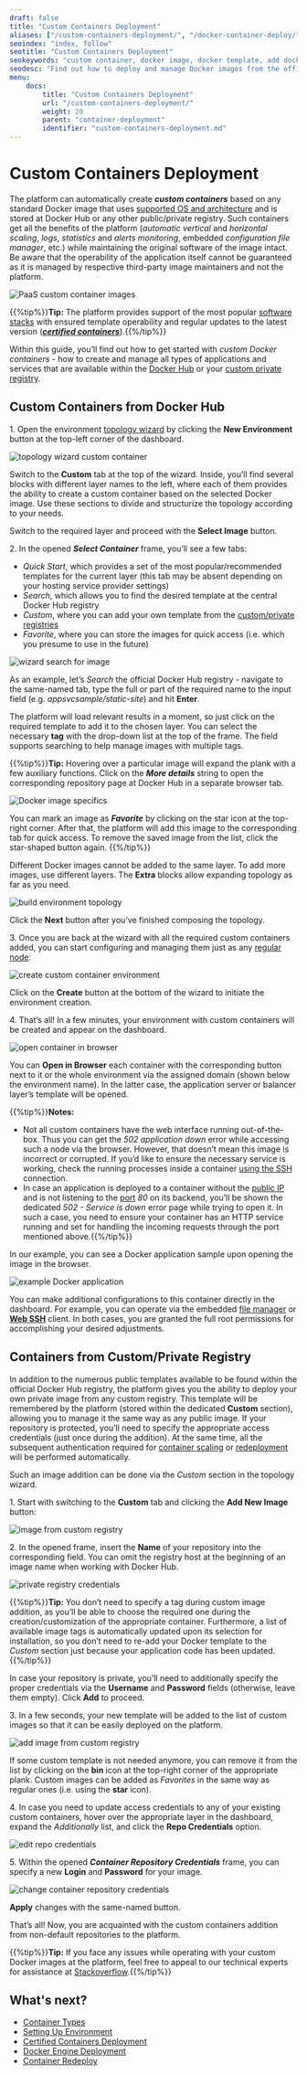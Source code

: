 ```yaml
---
draft: false
title: "Custom Containers Deployment"
aliases: ["/custom-containers-deployment/", "/docker-container-deploy/", "/dockers-management/", "/docker-custom-registry/"]
seoindex: "index, follow"
seotitle: "Custom Containers Deployment"
seokeywords: "custom container, docker image, docker template, add docker, docker container, docker hub, docker environment, deploy docker, docker hosting, custom container management, custom container deployment"
seodesc: "Find out how to deploy and manage Docker images from the official Docker Hub or any other public/private registry to the platform as custom containers."
menu:
    docs:
        title: "Custom Containers Deployment"
        url: "/custom-containers-deployment/"
        weight: 20
        parent: "container-deployment"
        identifier: "custom-containers-deployment.md"
---
```


# Custom Containers Deployment

The platform can automatically create ***custom containers*** based on any standard Docker image that uses [supported OS and architecture](/container-image-requirements/) and is stored at Docker Hub or any other public/private registry. Such containers get all the benefits of the platform (*automatic vertical* and *horizontal scaling*, *logs*, *statistics* and *alerts monitoring*, embedded *configuration file manager*, etc.) while maintaining the original software of the image intact. Be aware that the operability of the application itself cannot be guaranteed as it is managed by respective third-party image maintainers and not the platform.

![PaaS custom container images](01-paas-custom-container-images.png)

{{%tip%}}**Tip:** The platform provides support of the most popular [software stacks](/software-stacks-versions/) with ensured template operability and regular updates to the latest version (***[certified containers](/certified-containers-deployment/)***).{{%/tip%}}

Within this guide, you’ll find out how to get started with *custom Docker containers* - how to create and manage all types of applications and services that are available within the [Docker Hub](#custom-containers-from-docker-hub) or your [custom private registry](#containers-from-customprivate-registry).


## Custom Containers from Docker Hub

1\. Open the environment [topology wizard](/setting-up-environment/) by clicking the **New Environment** button at the top-left corner of the dashboard.

![topology wizard custom container](02-topology-wizard-custom-container.png)

Switch to the **Custom** tab at the top of the wizard. Inside, you’ll find several blocks with different layer names to the left, where each of them provides the ability to create a custom container based on the selected Docker image. Use these sections to divide and structurize the topology according to your needs.

Switch to the required layer and proceed with the **Select Image** button.

2\. In the opened ***Select Container*** frame, you’ll see a few tabs:

* *Quick Start*, which provides a set of the most popular/recommended templates for the current layer (this tab may be absent depending on your hosting service provider settings)
* *Search*, which allows you to find the desired template at the central Docker Hub registry
* *Custom*, where you can add your own template from the [custom/private registries](#containers-from-customprivate-registry)
* *Favorite*, where you can store the images for quick access (i.e. which you presume to use in the future)

![wizard search for image](03-wizard-search-for-image.png)

As an example, let’s *Search* the official Docker Hub registry - navigate to the same-named tab, type the full or part of the required name to the input field (e.g. *appsvcsample/static-site*) and hit **Enter**.

The platform will load relevant results in a moment, so just click on the required template to add it to the chosen layer. You can select the necessary **tag** with the drop-down list at the top of the frame. The field supports searching to help manage images with multiple tags.

{{%tip%}}**Tip:** Hovering over a particular image will expand the plank with a few auxiliary functions. Click on the ***More details*** string to open the corresponding repository page at Docker Hub in a separate browser tab.

![Docker image specifics](04-docker-image-specifics.png)

You can mark an image as ***Favorite*** by clicking on the star icon at the top-right corner. After that, the platform will add this image to the corresponding tab for quick access. To remove the saved image from the list, click the star-shaped button again.
{{%/tip%}}

Different Docker images cannot be added to the same layer. To add more images, use different layers. The **Extra** blocks allow expanding topology as far as you need.

![build environment topology](05-build-environment-topology.png)

Click the **Next** button after you’ve finished composing the topology.

3\. Once you are back at the wizard with all the required custom containers added, you can start configuring and managing them just as any [regular node](/setting-up-environment/#configuring-nodes-resources-and-specifics):

![create custom container environment](06-create-custom-container-environment.png)

Сlick on the **Create** button at the bottom of the wizard to initiate the environment creation.

4\. That’s all! In a few minutes, your environment with custom containers will be created and appear on the dashboard.

![open container in browser](07-open-container-in-browser.png)

You can **Open in Browser** each container with the corresponding button next to it or the whole environment via the assigned domain (shown below the environment name). In the latter case, the application server or balancer layer’s template will be opened.

{{%tip%}}**Notes:**

* Not all custom containers have the web interface running out-of-the-box. Thus you can get the *502 application down* error while accessing such a node via the browser. However, that doesn’t mean this image is incorrect or corrupted. If you’d like to ensure the necessary service is working, check the running processes inside a container [using the SSH](/custom-container-ssh-access/) connection.
* In case an application is deployed to a container without the [public IP](/public-ip/) and is not listening to the [port](/container-ports/) *80* on its backend, you’ll be shown the dedicated *502 - Service is down* error page while trying to open it. In such a case, you need to ensure your container has an HTTP service running and set for handling the incoming requests through the port mentioned above.{{%/tip%}}

In our example, you can see a Docker application sample upon opening the image in the browser.

![example Docker application](08-example-docker-application.png)

You can make additional configurations to this container directly in the dashboard. For example, you can operate via the embedded [file manager](/container-configuration/#configuration-file-manager) or **[Web SSH](/web-ssh-client/)** client. In both cases, you are granted the full root permissions for accomplishing your desired adjustments.


## Containers from Custom/Private Registry

In addition to the numerous public templates available to be found within the official Docker Hub registry, the platform gives you the ability to deploy your own private image from any custom registry. This template will be remembered by the platform (stored within the dedicated **Custom** section), allowing you to manage it the same way as any public image. If your repository is protected, you’ll need to specify the appropriate access credentials (just once during the addition). At the same time, all the subsequent authentication required for [container scaling](/horizontal-scaling/) or [redeployment](/container-redeploy/) will be performed automatically.

Such an image addition can be done via the *Custom* section in the topology wizard.

1\. Start with switching to the **Custom** tab and clicking the **Add New Image** button:

![image from custom registry](09-image-from-custom-registry.png)

2\. In the opened frame, insert the **Name** of your repository into the corresponding field. You can omit the registry host at the beginning of an image name when working with Docker Hub.

![private registry credentials](10-private-registry-credentials.png)

{{%tip%}}**Tip:** You don’t need to specify a tag during custom image addition, as you’ll be able to choose the required one during the creation/customization of the appropriate container. Furthermore, a list of available image tags is automatically updated upon its selection for installation, so you don’t need to re-add your Docker template to the *Custom* section just because your application code has been updated.{{%/tip%}}

In case your repository is private, you’ll need to additionally specify the proper credentials via the **Username** and **Password** fields (otherwise, leave them empty). Click **Add** to proceed.

3\. In a few seconds, your new template will be added to the list of custom images so that it can be easily deployed on the platform.

![add image from custom registry](11-add-image-from-custom-registry.png)

If some custom template is not needed anymore, you can remove it from the list by clicking on the **bin** icon at the top-right corner of the appropriate plank. Custom images can be added as *Favorites* in the same way as regular ones (i.e. using the **star** icon).

4\. In case you need to update access credentials to any of your existing custom containers, hover over the appropriate layer in the dashboard, expand the *Additionally* list, and click the **Repo Credentials** option.

![edit repo credentials](12-edit-repo-credentials.png)

5\. Within the opened ***Container Repository Credentials*** frame, you can specify a new **Login** and **Password** for your image.

![change container repository credentials](13-change-container-repository-credentials.png)

**Apply** changes with the same-named button.

That’s all! Now, you are acquainted with the custom containers addition from non-default repositories to the platform.

{{%tip%}}**Tip:** If you face any issues while operating with your custom Docker images at the platform, feel free to appeal to our technical experts for assistance at [Stackoverflow](https://stackoverflow.com/questions/tagged/jelastic).{{%/tip%}}


## What's next?

* [Container Types](/container-types/)
* [Setting Up Environment](/setting-up-environment/)
* [Certified Containers Deployment](/certified-containers-deployment/)
* [Docker Engine Deployment](/docker-engine-deployment/)
* [Container Redeploy](/container-redeploy/)
